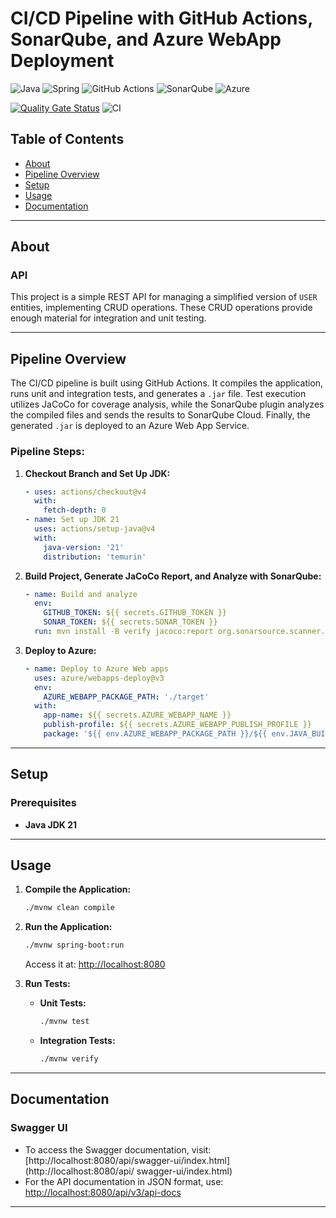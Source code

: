 # CI/CD Pipeline with GitHub Actions, SonarQube, and Azure WebApp Deployment  
![Java](https://img.shields.io/badge/java-%23ED8B00.svg?style=for-the-badge&logo=openjdk&logoColor=white) ![Spring](https://img.shields.io/badge/spring-%236DB33F.svg?style=for-the-badge&logo=spring&logoColor=white) ![GitHub Actions](https://img.shields.io/badge/GitHub%20Actions-2088FF?style=for-the-badge&logo=github-actions&logoColor=white) ![SonarQube](https://img.shields.io/badge/SonarQube-4E9BCD?style=for-the-badge&logo=sonarqube&logoColor=white) ![Azure](https://img.shields.io/badge/Azure-0078D4?style=for-the-badge&logo=microsoft-azure&logoColor=white)  

[![Quality Gate Status](https://sonarcloud.io/api/project_badges/measure?project=Joao-Lucas-de-Oliveira-Lima_github-actions-azure-pipeline&metric=alert_status)](https://sonarcloud.io/summary/new_code?id=Joao-Lucas-de-Oliveira-Lima_github-actions-azure-pipeline) ![CI](https://github.com/Joao-Lucas-de-Oliveira-Lima/github-actions-azure-pipeline/actions/workflows/main.yaml/badge.svg)  

## Table of Contents  
- [About](#about)  
- [Pipeline Overview](#pipeline-overview)  
- [Setup](#setup)  
- [Usage](#usage)  
- [Documentation](#documentation)  

---

## About <a name="about"></a>
### API
This project is a simple REST API for managing a simplified version of `USER` entities, implementing CRUD operations. These CRUD operations provide enough material for integration and unit testing.

---

## Pipeline Overview <a name="pipeline-overview"></a>  
The CI/CD pipeline is built using GitHub Actions. It compiles the application, runs unit and integration tests, and generates a `.jar` file. Test execution utilizes JaCoCo for coverage analysis, while the SonarQube plugin analyzes the compiled files and sends the results to SonarQube Cloud. Finally, the generated `.jar` is deployed to an Azure Web App Service.

### Pipeline Steps:
1. **Checkout Branch and Set Up JDK:**
   ```yaml
   - uses: actions/checkout@v4
     with:
       fetch-depth: 0
   - name: Set up JDK 21
     uses: actions/setup-java@v4
     with:
       java-version: '21'
       distribution: 'temurin'
   ```
2. **Build Project, Generate JaCoCo Report, and Analyze with SonarQube:**
   ```yaml
   - name: Build and analyze
     env:
       GITHUB_TOKEN: ${{ secrets.GITHUB_TOKEN }}
       SONAR_TOKEN: ${{ secrets.SONAR_TOKEN }}
     run: mvn install -B verify jacoco:report org.sonarsource.scanner.maven:sonar-maven-plugin:sonar -Dsonar.projectKey=Joao-Lucas-de-Oliveira-Lima_github-actions-azure-pipeline
   ```
3. **Deploy to Azure:**
   ```yaml
   - name: Deploy to Azure Web apps
     uses: azure/webapps-deploy@v3
     env:
       AZURE_WEBAPP_PACKAGE_PATH: './target'
     with:
       app-name: ${{ secrets.AZURE_WEBAPP_NAME }}
       publish-profile: ${{ secrets.AZURE_WEBAPP_PUBLISH_PROFILE }}
       package: '${{ env.AZURE_WEBAPP_PACKAGE_PATH }}/${{ env.JAVA_BUILD }}'
   ```

---

## Setup <a name="setup"></a>  

### Prerequisites  
- **Java JDK 21**  
---

## Usage <a name="usage"></a>  

1. **Compile the Application:**  
   ```bash  
   ./mvnw clean compile  
   ```  

2. **Run the Application:**  
   ```bash  
   ./mvnw spring-boot:run  
   ```  
   Access it at: [http://localhost:8080](http://localhost:8080)  

3. **Run Tests:**  
   - **Unit Tests:**  
     ```bash  
     ./mvnw test  
     ```  
   - **Integration Tests:**  
     ```bash  
     ./mvnw verify  
     ```  

---

## Documentation <a name = "documentation"></a>

### Swagger UI

- To access the Swagger documentation, visit: [http://localhost:8080/api/swagger-ui/index.html](http://localhost:8080/api/
swagger-ui/index.html)
- For the API documentation in JSON format, use: [http://localhost:8080/api/v3/api-docs](http://localhost:8080/api/v3/api-docs)

---
